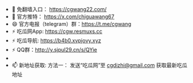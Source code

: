 - 👋 免翻墙入口： https://cgwang22.com/
- 💞️ 官方推特：   https://x.com/chiguawang67
- 😄 官方电报（telegram）群：https://t.me/cgwang
- ⚡ 吃瓜网App: https://cgw.resmuxs.cc
- ⚡ 吃瓜导航: https://b4b0.xvpjovy.xyz
- ⚡ QQ群：http://y.sjpul29.cn/s/QYie
- 
- 📫 新地址获取:
方法一： 发送“吃瓜网”至 cgdizhi@gmail.com 获取最新吃瓜地址



<!---
chiguawang2/chiguawang2 is a ✨ special ✨ repository because its `README.md` (this file) appears on your GitHub profile.
You can click the Preview link to take a look at your changes.
--->
